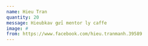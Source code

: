 ```yaml
---
name: Hieu Tran
quantity: 20
message: Hieubkav gửi mentor ly caffe
image: #
from: https://www.facebook.com/hieu.tranmanh.39589
---
```


